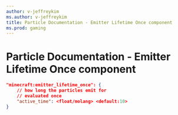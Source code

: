 ```yaml
---
author: v-jeffreykim
ms.author: v-jeffreykim
title: Particle Documentation - Emitter Lifetime Once component
ms.prod: gaming
---
```


# Particle Documentation - Emitter Lifetime Once component

```json
"minecraft:emitter_lifetime_once": {
    // how long the particles emit for
    // evaluated once
    "active_time": <float/molang> <default:10>
}
```
